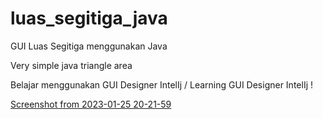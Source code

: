 # luas_segitiga_java
GUI Luas Segitiga  menggunakan Java

Very simple java triangle area

Belajar menggunakan GUI Designer IntelIj
/
Learning GUI Designer IntelIj !

[Screenshot from 2023-01-25 20-21-59](https://user-images.githubusercontent.com/105940255/214574243-9b1d4398-6bc7-4eb2-b61b-43011e4b0bfa.png)

